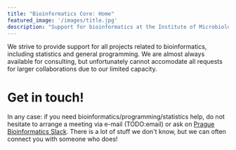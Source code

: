 ```yaml
---
title: "Bioinformatics Core: Home"
featured_image: '/images/title.jpg'
description: "Support for bioinformatics at the Institute of Microbiology of the Czech Academy of Sciences"
---
```


We strive to provide support for all projects related to bioinformatics, including statistics and general programming. We are almost always available for consulting, but unfortunately cannot accomodate all requests for larger collaborations due to our limited capacity.

# Get in touch!

In any case: if you need bioinformatics/programming/statistics help, do not hesitate to arrange a meeting via e-mail (TODO:email) or ask on [Prague Bioinformatics Slack](https://bioinfo-prague.slack.com/). There is a lot of stuff we don't know, but we can often connect you with someone who does!
